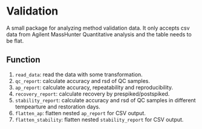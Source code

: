 # Validation

A small package for analyzing method validation data. It only accepts csv data from Agilent MassHunter Quantitative analysis and the table needs to be flat.

## Function
1. `read_data`: read the data with some transformation.
2. `qc_report`: calculate accuracy and rsd of QC samples.
3. `ap_report`: calculate accuracy, repeatability and reproducibility.
4. `recovery_report`: calculate recovery by prespiked/postspiked.
5. `stability_report`: calculate accuracy and rsd of QC samples in different tempearture and restoration days.
6. `flatten_ap`: flatten nested `ap_report` for CSV output.
7. `flatten_stability`: flatten nested `stability_report` for CSV output.
